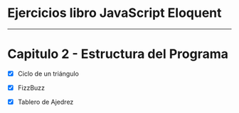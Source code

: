 # Ejercicios libro JavaScript Eloquent

---
# Capitulo 2 - Estructura del Programa

- [x] Ciclo de un triángulo
- [x] FizzBuzz
- [x] Tablero de Ajedrez


